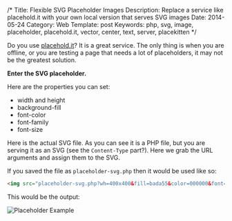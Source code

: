 /*
Title: Flexible SVG Placeholder Images
Description: Replace a service like placehold.it with your own local version that serves SVG images
Date: 2014-05-24
Category: Web
Template: post
Keywords: php, svg, image, placeholder, placehold.it, vector, center, text, server, placekitten
*/

Do you use [placehold.it](http://placehold.it "Placehold.it Homepage")? It is a great service. The only thing is when you are offline, or you are testing a page that needs a lot of placeholders, it may not be the greatest solution.

**Enter the SVG placeholder.**

Here are the properties you can set:

* width and height
* background-fill
* font-color
* font-family
* font-size

Here is the actual SVG file. As you can see it is a PHP file, but you are serving it as an SVG (see the `Content-Type` part?). Here we grab the URL arguments and assign them to the SVG.

<script src="https://gist.github.com/3aad1d22163c3c3e5cfd.js?file=placeholder-svg.php" type="text/javascript"></script>

If you saved the file as `placeholder-svg.php` then it would be used like so:

```html
<img src="placeholder-svg.php?wh=400x400&fill=bada55&color=000000&font=Georgia&size=20" />
```

This would be the output:

<div class="center">
  <img src="http://ohdoylerules.com/content/images/placeholder.png" alt="Placeholder Example">
</div>
